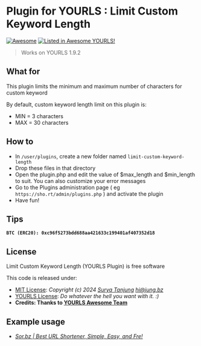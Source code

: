 # Plugin for YOURLS : Limit Custom Keyword Length

[![Awesome](https://awesome.re/badge.svg)](https://awesome.re) [![Listed in Awesome YOURLS!](https://img.shields.io/badge/Awesome-YOURLS-C5A3BE)](https://github.com/YOURLS/awesome)

> Works on YOURLS 1.9.2

## What for

This plugin limits the minimum and maximum number of characters for custom keyword

By default, custom keyword length limit on this plugin is:
  * MIN = 3 characters
  * MAX = 30 characters

## How to

* In `/user/plugins`, create a new folder named `limit-custom-keyword-length`
* Drop these files in that directory
* Open the plugin.php and edit the value of $max_length and $min_length to suit. You can also customize your error messages
* Go to the Plugins administration page ( eg `https://sho.rt/admin/plugins.php` ) and activate the plugin 
* Have fun!

## Tips

**`BTC (ERC20): 0xc96f5273bdd688aa421633c199401af407352d18`**

## License

Limit Custom Keyword Length (YOURLS Plugin) is free software

This code is released under:
* [MIT License](https://github.com/suryatanjung/yourls-limit-custom-keyword-length/blob/main/LICENSE): *Copyright (c) 2024 [Surya Tanjung](https://jung.bz/) [hi@jung.bz](mailto:hi@jung.bz)*
* [YOURLS License](https://github.com/YOURLS/YOURLS): *Do whatever the hell you want with it. :)*
* **Credits: Thanks to [YOURLS Awesome Team](https://github.com/YOURLS/YOURLS/graphs/contributors)**

## Example usage

* *[Sor.bz | Best URL Shortener, Simple, Easy, and Fre!](https://sor.bz)*
